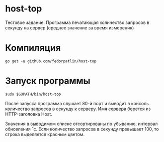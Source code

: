 # host-top
Тестовое задание. Программа печатающая количество запросов в секунду на сервер (среднее значение за время измерения)
# Компиляция
```
go get -u github.com/fedorpatlin/host-top
```
# Запуск программы
```
sudo $GOPATH/bin/host-top
```
После запуска программа слушает 80-й порт и выводит в консоль количество запросов в секунду к серверу. Имя сервера берется из HTTP-заголовка Host.

Значения в выводимом списке отсортированы по убыванию, интервал обновления 1с. Если количество запросов в секунду превышает 100, то строка выделяется красным цветом.
